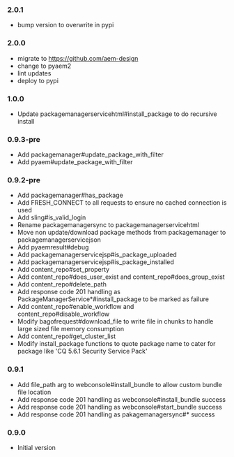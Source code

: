 ### 2.0.1
* bump version to overwrite in pypi

### 2.0.0
* migrate to https://github.com/aem-design
* change to pyaem2
* lint updates
* deploy to pypi 

### 1.0.0
* Update packagemanagerservicehtml#install_package to do recursive install

### 0.9.3-pre
* Add packagemanager#update_package_with_filter
* Add pyaem#update_package_with_filter

### 0.9.2-pre
* Add packagemanager#has_package
* Add FRESH_CONNECT to all requests to ensure no cached connection is used
* Add sling#is_valid_login
* Rename packagemanagersync to packagemanagerservicehtml
* Move non update/download package methods from packagemanager to packagemanagerservicejson
* Add pyaemresult#debug
* Add packagemanagerservicejsp#is_package_uploaded
* Add packagemanagerservicejsp#is_package_installed
* Add content_repo#set_property
* Add content_repo#does_user_exist and content_repo#does_group_exist
* Add content_repo#delete_path
* Add response code 201 handling as PackageManagerService*#install_package to be marked as failure
* Add content_repo#enable_workflow and content_repo#disable_workflow
* Modify bagofrequest#download_file to write file in chunks to handle large sized file memory consumption
* Add content_repo#get_cluster_list 
* Modify install_package functions to quote package name to cater for package like 'CQ 5.6.1 Security Service Pack'

### 0.9.1
* Add file_path arg to webconsole#install_bundle to allow custom bundle file location
* Add response code 201 handling as webconsole#install_bundle success
* Add response code 201 handling as webconsole#start_bundle success
* Add response code 201 handling as pakagemanagersync#* success

### 0.9.0
* Initial version
